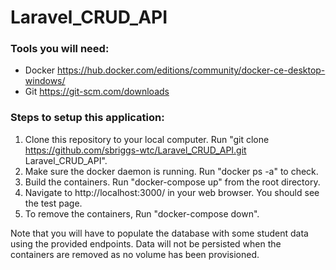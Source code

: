 # Laravel_CRUD_API

### Tools you will need:
- Docker https://hub.docker.com/editions/community/docker-ce-desktop-windows/
- Git https://git-scm.com/downloads

### Steps to setup this application:
1) Clone this repository to your local computer. Run "git clone https://github.com/sbriggs-wtc/Laravel_CRUD_API.git Laravel_CRUD_API".
2) Make sure the docker daemon is running. Run "docker ps -a" to check.
3) Build the containers. Run "docker-compose up" from the root directory.
4) Navigate to http://localhost:3000/ in your web browser. You should see the test page.
5) To remove the containers, Run "docker-compose down".

Note that you will have to populate the database with some student data using the provided endpoints.
Data will not be persisted when the containers are removed as no volume has been provisioned.